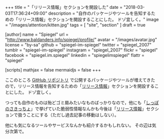 +++
title = "「リリース情報」セクションを開設した"
date =  "2018-03-03T17:36:24+09:00"
description = "自作のパッケージやツールを告知するための「リリース情報」セクションを開設することにした。 ドゾ宜しく。"
image = "/images/attention/kitten.jpg"
tags        = [ "site", "section" ]
draft = true

[author]
  name      = "Spiegel"
  url       = "http://www.baldanders.info/spiegel/profile/"
  avatar    = "/images/avatar.jpg"
  license   = "by-sa"
  github    = "spiegel-im-spiegel"
  twitter   = "spiegel_2007"
  tumblr    = "spiegel-im-spiegel"
  instagram = "spiegel_2007"
  flickr    = "spiegel"
  facebook  = "spiegel.im.spiegel"
  linkedin  = "spiegelimspiegel"
  flattr    = "spiegel"

[scripts]
  mathjax = false
  mermaidjs = false
+++

ここのところ [GitHub リポジトリ](https://github.com/spiegel-im-spiegel?tab=repositories) で公開するパッケージやツールが増えてきたので，リリース情報を告知するための「[リリース情報](/release/)」セクションを開設することにした。
ドゾ宜しく。

つっても自作のものは殆どゴミ屑みたいなものばっかりなので，他にも「[しっぽのさきっちょ](/remark)」で挙げていた脆弱性情報なんかも今後は「[リリース情報](/release/)」セクションで扱うことにする（ただし過去記事の移動はしない）。

他にも気になるツールやサービスなんかも紹介するかもしれない。
その辺は気分次第で。
